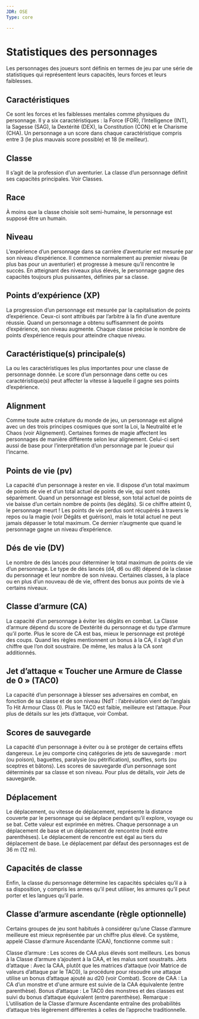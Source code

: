 ```yaml
---
JDR: OSE
Type: core

---
```

# Statistiques des personnages
Les personnages des joueurs sont définis en termes de jeu par une série de statistiques qui représentent leurs capacités, leurs forces et leurs faiblesses.


## Caractéristiques
Ce sont les forces et les faiblesses mentales comme physiques du personnage. Il y a six caractéristiques : la Force (FOR), l’Intelligence (INT), la Sagesse (SAG), la Dextérité (DEX), la Constitution (CON) et le Charisme (CHA). Un personnage a un score dans chaque caractéristique compris entre 3 (le plus mauvais score possible) et 18 (le meilleur).

## Classe
Il s’agit de la profession d’un aventurier. La classe d’un personnage définit ses capacités principales. Voir Classes.

## Race
À moins que la classe choisie soit semi-humaine, le personnage est supposé être un humain.

## Niveau
L’expérience d’un personnage dans sa carrière d’aventurier est mesurée par son niveau d’expérience. Il commence normalement au premier niveau (le plus bas pour un aventurier) et progresse à mesure qu’il rencontre le succès. En atteignant des niveaux plus élevés, le personnage gagne des capacités toujours plus puissantes, définies par sa classe.

## Points d’expérience (XP)
La progression d’un personnage est mesurée par la capitalisation de points d’expérience. Ceux-ci sont attribués par l’arbitre à la fin d’une aventure réussie. Quand un personnage a obtenu suffisamment de points d’expérience, son niveau augmente. Chaque classe précise le nombre de points d’expérience requis pour atteindre chaque niveau.

## Caractéristique(s) principale(s)
La ou les caractéristiques les plus importantes pour une classe de personnage donnée. Le score d’un personnage dans cette ou ces caractéristique(s) peut affecter la vitesse à laquelle il gagne ses points d’expérience.

## Alignment
Comme toute autre créature du monde de jeu, un personnage est aligné avec un des trois principes cosmiques que sont la Loi, la Neutralité et le Chaos (voir Alignement). Certaines formes de magie affectent les personnages de manière différente selon leur alignement. Celui-ci sert aussi de base pour l’interprétation d’un personnage par le joueur qui l’incarne.

## Points de vie (pv)
La capacité d’un personnage à rester en vie. Il dispose d’un total maximum de points de vie et d’un total actuel de points de vie, qui sont notés séparément. Quand un personnage est blessé, son total actuel de points de vie baisse d’un certain nombre de points (les dégâts). Si ce chiffre atteint 0, le personnage meurt ! Les points de vie perdus sont récupérés à travers le repos ou la magie (voir Dégâts et guérison), mais le total actuel ne peut jamais dépasser le total maximum. Ce dernier n’augmente que quand le personnage gagne un niveau d’expérience.

## Dés de vie (DV)
Le nombre de dés lancés pour déterminer le total maximum de points de vie d’un personnage. Le type de dés lancés (d4, d6 ou d8) dépend de la classe du personnage et leur nombre de son niveau. Certaines classes, à la place ou en plus d’un nouveau dé de vie, offrent des bonus aux points de vie à certains niveaux.

## Classe d’armure (CA)
La capacité d’un personnage à éviter les dégâts en combat. La Classe d’armure dépend du score de Dextérité du personnage et du type d’armure qu’il porte. Plus le score de CA est bas, mieux le personnage est protégé des coups. Quand les règles mentionnent un bonus à la CA, il s’agit d’un chiffre que l’on doit soustraire. De même, les malus à la CA sont additionnés.

## Jet d’attaque « Toucher une Armure de Classe de 0 » (TAC0)
La capacité d’un personnage à blesser ses adversaires en combat, en fonction de sa classe et de son niveau (NdT : l’abréviation vient de l’anglais To Hit Armour Class 0). Plus le TAC0 est faible, meilleure est l’attaque. Pour plus de détails sur les jets d’attaque, voir Combat.

## Scores de sauvegarde
La capacité d’un personnage à éviter ou à se protéger de certains effets dangereux. Le jeu comporte cinq catégories de jets de sauvegarde : mort (ou poison), baguettes, paralysie (ou pétrification), souffles, sorts (ou sceptres et bâtons). Les scores de sauvegarde d’un personnage sont déterminés par sa classe et son niveau. Pour plus de détails, voir Jets de sauvegarde.

## Déplacement
Le déplacement, ou vitesse de déplacement, représente la distance couverte par le personnage qui se déplace pendant qu’il explore, voyage ou se bat. Cette valeur est exprimée en mètres. Chaque personnage a un déplacement de base et un déplacement de rencontre (noté entre parenthèses). Le déplacement de rencontre est égal au tiers du déplacement de base. Le déplacement par défaut des personnages est de 36 m (12 m).

## Capacités de classe
Enfin, la classe du personnage détermine les capacités spéciales qu’il a à sa disposition, y compris les armes qu’il peut utiliser, les armures qu’il peut porter et les langues qu’il parle.

## Classe d’armure ascendante (règle optionnelle)
Certains groupes de jeu sont habitués à considérer qu’une Classe d’armure meilleure est mieux représentée par un chiffre plus élevé. Ce système, appelé Classe d’armure Ascendante (CAA), fonctionne comme suit :

Classe d’armure : Les scores de CAA plus élevés sont meilleurs. Les bonus à la Classe d’armure s’ajoutent à la CAA, et les malus sont soustraits.
Jets d’attaque : Avec la CAA, plutôt que les matrices d’attaque (voir Matrice de valeurs d’attaque par le TAC0), la procédure pour résoudre une attaque utilise un bonus d’attaque ajouté au d20 (voir Combat).
Score de CAA : La CA d’un monstre et d'une armure est suivie de la CAA équivalente (entre parenthèse).
Bonus d’attaque : Le TAC0 des monstres et des classes est suivi du bonus d’attaque équivalent (entre parenthèse).
Remarque : L’utilisation de la Classe d’armure Ascendante entraîne des probabilités d’attaque très légèrement différentes à celles de l’approche traditionnelle.





